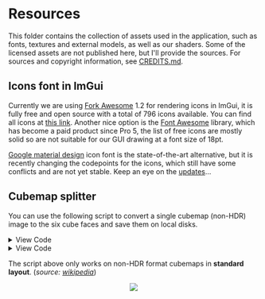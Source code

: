 # Resources

This folder contains the collection of assets used in the application, such as fonts, textures and external models, as well as our shaders. Some of the licensed assets are not published here, but I'll provide the sources. For sources and copyright information, see [CREDITS.md](https://github.com/neo-mashiro/sketchpad/blob/main/CREDITS.md).

## Icons font in ImGui

Currently we are using [Fork Awesome](https://forkaweso.me/Fork-Awesome/) 1.2 for rendering icons in ImGui, it is fully free and open source with a total of 796 icons available. You can find all icons at [this link](https://forkaweso.me/Fork-Awesome/icons/). Another nice option is the [Font Awesome](https://fontawesome.com/) library, which has become a paid product since Pro 5, the list of free icons are mostly solid so are not suitable for our GUI drawing at a font size of 18pt.

[Google material design](https://fonts.google.com/icons) icon font is the state-of-the-art alternative, but it is recently changing the codepoints for the icons, which still have some conflicts and are not yet stable. Keep an eye on the [updates](https://github.com/google/material-design-icons)...

## Cubemap splitter

You can use the following script to convert a single cubemap (non-HDR) image to the six cube faces and save them on local disks.

<details>
<summary>View Code</summary>

```python3
#!/usr/bin/env python

from PIL import Image
import os, subprocess, sys

faces = {
    'posx': (2,1), 'posy': (1,0), 'posz': (1,1),
    'negx': (0,1), 'negy': (1,2), 'negz': (3,1)
}

path = os.path.abspath("") + "\\"

def process_image(filename):
    extension = filename.split(".")[-1].lower()
    if extension not in ('jpg', 'png'):
        sys.exit("Error: image extension is not supported...")

    print("Info: loading image from disk:", os.path.join(path, filename), "...")

    img = Image.open(os.path.join(path, filename))
    size = img.size[0] / 4

    if (img.size[1] / 3) != size:
        sys.exit("Error: non-standard cubemap layout...")

    print("Info: image successfully loaded, face size =", size)

    for face, coord in faces.items():
        area = [coord[0], coord[1], coord[0] + 1, coord[1] + 1]
        area = [size * _ for _ in area]
        target = face + '.' + extension

        try:
            print("Info: converting face:", target, "...")
            square = img.crop(area)
            square.save(os.path.join(path, target))
        except:
            print("Error: failed to convert face:", target)

if __name__ == "__main__":
    for filename in sys.argv[1:]:
        try:
            process_image(filename)
            print("Convertion complete! :D")
        except:
            print("Error: failed to split cubemap: ", filename)
            print("Usage: python cubemap_spliter.py skybox1.png skybox2.jpg")

```
</details>

<details>
<summary>View Code</summary>

```bash
python --version    # require python 3
pip install Pillow  # require PIL

cd downloads  # directory of your image file
python cubemap_spliter.py cubemap.png
```
</details>

The script above only works on non-HDR format cubemaps in __standard layout__. (_source: [wikipedia](https://en.wikipedia.org/wiki/Cube_mapping)_)

<p align="center">
  <img src="https://upload.wikimedia.org/wikipedia/commons/e/ea/Cube_map.svg">
</p>
